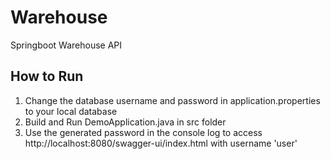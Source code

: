 # Warehouse
Springboot Warehouse API

## How to Run
1. Change the database username and password in application.properties to your local database
2. Build and Run DemoApplication.java in src folder
4. Use the generated password in the console log to access http://localhost:8080/swagger-ui/index.html with username 'user'
